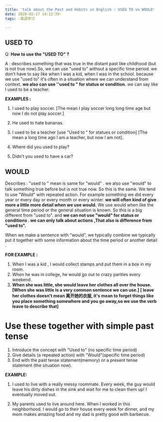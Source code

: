 ```yaml
---
title: 'talk about the Past and Habits in English : USED TO vs WOULD'
date: 2020-02-17 14:12:39- 
tags: -英语学习

---
```


## USED TO

Q: **How to use the "USED TO" ?**

A : describes something that was true in the distant past like childhood (but is not true now).So, we can use "used to"  without a specific time period. we don't have to say like when I was a kid, when I was in the school. because we use "used to" it's often in a situation where we can understand from context. **we also can use ''used to " for status or condition.** we can say like I used to be a teacher.

**EXAMPLES :**

1. I used to play soccer. [The mean I play soccer long long time age but now I do not play soccer.]

2. He used to hate bananas. 

3. I used to be a teacher [use "Used to " for statues or condition] [The mean a long time ago  I am a teacher, but now I am  not].
4. Where did you used to play?
5. Didn't you used to have a car?



## WOULD

Describes :  "used to " mean is same for "would" . we also use "would" to talk  something true before but is not true now. So this is the same. Ｗe tend to use "Would" with repeated action. For example something we did every year or every day or every month or every winter. **we will often kind of give more a little more detail when we use would.** We use would when like the general time period or the general situation is known. So this is a big different from "used to". and **we can not use "would" for status or conditions . we can only talk about actions ,That also is  difference from "used to".**



When we make a sentence with "would", we typically combine we typically put it together with some information about the time period or another detail .

**FOR EXAMPLE :**

1. When I was a kid , I would collect stamps and put them in a box in my room.
2. When he was in college, he would go out to crazy parities every weekend.
3. **When she was little, she would leave her clothes all over the house.[When she was little is a very common sentence we can use.] [ leave her clothes doesn't mean 离开她的衣服, it's mean to forget things like you place something somewhere and you go away,so we use the verb leave to describe that]**



# Use these together with simple past tense

1. Introduce the concept with "Used to" (no specific time period)
2. Give details (a repeated action) with "Would"(specific time period)
3. End with the past tense statement(memory) or a present tense statement (the situation now).

**EXAMPLE:**

1. I used to live with a really messy roommate. Every week, the guy would leave his dirty dishes in the sink and wait for me to clean them up!  I eventually moved out.

2. My parents used to live around here. When I worked in this neighborhood. I would go to their house every week for dinner, and my mom makes amazing food and my dad is pretty good with barbecue.